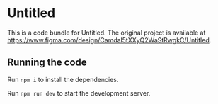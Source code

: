 
  # Untitled

  This is a code bundle for Untitled. The original project is available at https://www.figma.com/design/Camdal5tXXyQ2WaStRwgkC/Untitled.

  ## Running the code

  Run `npm i` to install the dependencies.

  Run `npm run dev` to start the development server.
  